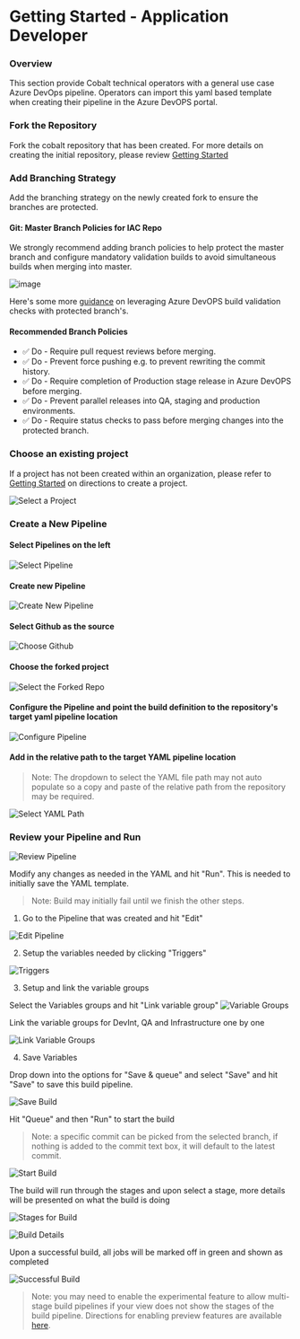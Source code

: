 # Getting Started - Application Developer

### Overview
This section provide Cobalt technical operators with a general use case Azure DevOps pipeline. Operators can import this yaml based template when creating their pipeline in the Azure DevOPS portal.

### Fork the Repository

Fork the cobalt repository that has been created. For more details on creating the initial repository, please review [Getting Started](GETTING_STARTED_ADD_PAT_OWNER.md)

### Add Branching Strategy 

Add the branching strategy on the newly created fork to ensure the branches are protected. 

#### Git: Master Branch Policies for IAC Repo

We strongly recommend adding branch policies to help protect the master branch and configure mandatory validation builds to avoid simultaneous builds when merging into master.

![image](https://user-images.githubusercontent.com/7635865/60196805-97c36680-9803-11e9-9fd0-7bedc34fc9ad.png)

Here's some more [guidance](https://docs.microsoft.com/en-us/azure/devops/pipelines/repos/github?view=azure-devops&tabs=yaml#protecting-branches) on leveraging Azure DevOPS build validation checks with protected branch's.

#### Recommended Branch Policies

- ✅ Do - Require pull request reviews before merging.
- ✅ Do - Prevent force pushing e.g. to prevent rewriting the commit history.
- ✅ Do - Require completion of Production stage release in Azure DevOPS before merging.
- ✅ Do - Prevent parallel releases into QA, staging and production environments.
- ✅ Do - Require status checks to pass before merging changes into the protected branch.

### Choose an existing project

If a project has not been created within an organization, please refer to [Getting Started](GETTING_STARTED_ADD_PAT_OWNER.md) on directions to create a project. 

![Select a Project](https://user-images.githubusercontent.com/41071421/63275190-af005c80-c266-11e9-9241-118f527551f4.png)

### Create a New Pipeline 

#### Select Pipelines on the left 

![Select Pipeline](https://user-images.githubusercontent.com/41071421/63275297-ea029000-c266-11e9-9288-33e34ee2e033.png)

#### Create new Pipeline 

![Create New Pipeline](https://user-images.githubusercontent.com/41071421/63275363-08688b80-c267-11e9-9fba-3022b3ac94a2.png)

#### Select Github as the source

![Choose Github](https://user-images.githubusercontent.com/41071421/63277498-102a2f00-c26b-11e9-87e4-167af2fafed0.png)

#### Choose the forked project

![Select the Forked Repo](https://user-images.githubusercontent.com/41071421/63281118-a95c4400-c271-11e9-9265-046eb2b2c804.png)

#### Configure the Pipeline and point the build definition to the repository's target yaml pipeline location

![Configure Pipeline](https://user-images.githubusercontent.com/41071421/63281246-e4f70e00-c271-11e9-861e-2c927a3e609b.png)

#### Add in the relative path to the target YAML pipeline location 

> Note: The dropdown to select the YAML file path may not auto populate so a copy and paste of the relative path from the repository may be required. 

![Select YAML Path](https://user-images.githubusercontent.com/41071421/63281630-be85a280-c272-11e9-9ff9-6e9a6ba73b82.png)

### Review your Pipeline and Run

![Review Pipeline](https://user-images.githubusercontent.com/41071421/63282088-af532480-c273-11e9-8e35-e7c425f2aee3.png)

Modify any changes as needed in the YAML and hit "Run". This is needed to initially save the YAML template. 

> Note: Build may initially fail until we finish the other steps. 

1. Go to the Pipeline that was created and hit "Edit"

![Edit Pipeline](https://user-images.githubusercontent.com/41071421/63284395-18896680-c279-11e9-95b7-bfad4d2d6a34.png)

2. Setup the variables needed by clicking "Triggers"

![Triggers](https://user-images.githubusercontent.com/41071421/63284806-022fda80-c27a-11e9-8e23-494314c63651.png)

3. Setup and link the variable groups 

Select the Variables groups and hit "Link variable group"
![Variable Groups](https://user-images.githubusercontent.com/41071421/63284674-aebd8c80-c279-11e9-802a-c4d20b4835ea.png)

Link the variable groups for DevInt, QA and Infrastructure one by one 

![Link Variable Groups](https://user-images.githubusercontent.com/41071421/63285023-74a0ba80-c27a-11e9-936c-be93bc8c1048.png)

4. Save Variables 

Drop down into the options for "Save & queue" and select "Save" and hit "Save" to save this build pipeline.

![Save Build](https://user-images.githubusercontent.com/41071421/63285205-e11bb980-c27a-11e9-8f3d-02a407f67075.png)

Hit "Queue" and then "Run" to start the build 

> Note: a specific commit can be picked from the selected branch, if nothing is added to the commit text box, it will default to the latest commit. 

![Start Build](https://user-images.githubusercontent.com/41071421/63285392-3b1c7f00-c27b-11e9-9bcb-92af0cd8789e.png)

The build will run through the stages and upon select a stage, more details will be presented on what the build is doing

![Stages for Build](https://user-images.githubusercontent.com/41071421/63285564-9fd7d980-c27b-11e9-8a9f-7835f6244339.png)

![Build Details](https://user-images.githubusercontent.com/41071421/63285648-d57cc280-c27b-11e9-916f-901185b2d97f.png)

Upon a successful build, all jobs will be marked off in green and shown as completed

![Successful Build](https://user-images.githubusercontent.com/41071421/63285815-399f8680-c27c-11e9-85c3-babffd75282b.png)

> Note: you may need to enable the experimental feature to allow multi-stage build pipelines if your view does not show the stages of the build pipeline. Directions for enabling preview features are available [here](https://docs.microsoft.com/en-us/azure/devops/project/navigation/preview-features?view=azure-devops).